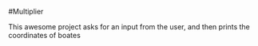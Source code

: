 #Multiplier

This awesome project asks for an input from the user, and then prints the coordinates of boates
